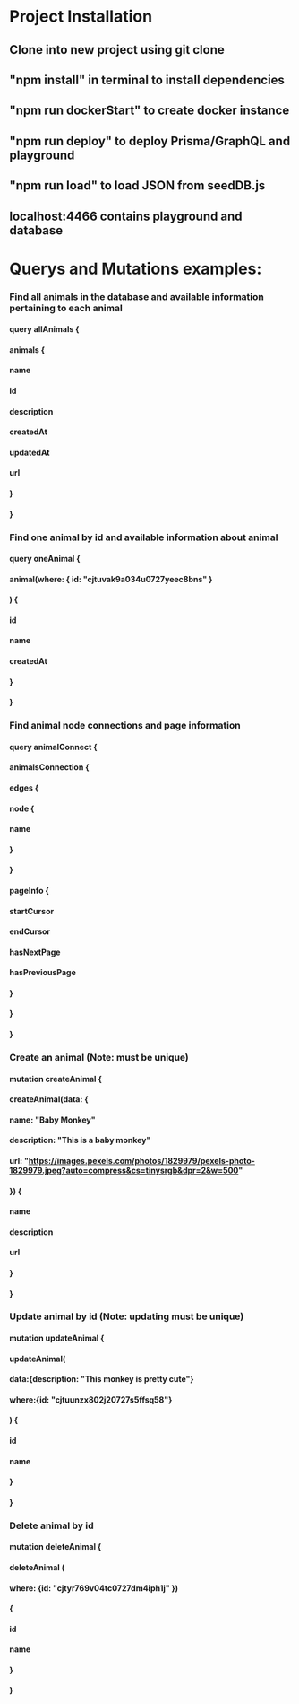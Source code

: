 # Project Installation

## Clone into new project using git clone

## "npm install" in terminal to install dependencies

## "npm run dockerStart" to create docker instance

## "npm run deploy" to deploy Prisma/GraphQL and playground

## "npm run load" to load JSON from seedDB.js

## localhost:4466 contains playground and database

# Querys and Mutations examples:


### Find all animals in the database and available information pertaining to each animal
#### query allAnimals {
####	animals {
####    name
####    id
####    description
####    createdAt
####    updatedAt
####    url
####  }
#### }

### Find one animal by id and available information about animal


#### query oneAnimal {
####  animal(where: { id:  "cjtuvak9a034u0727yeec8bns" }
####  ) {
####    id
####    name
####    createdAt
####  }
#### }

### Find animal node connections and page information

#### query animalConnect {
####  animalsConnection {
####    edges {
####      node {
####        name
####      }
####    }
####    pageInfo {
####      startCursor
####      endCursor
####      hasNextPage
####      hasPreviousPage
####      
####    }
####  }
#### }

### Create an animal (Note: must be unique)

#### mutation createAnimal {
####  createAnimal(data: {
####    name: "Baby Monkey"
####    description: "This is a baby monkey"
####    url: "https://images.pexels.com/photos/1829979/pexels-photo-1829979.jpeg?auto=compress&cs=tinysrgb&dpr=2&w=500"
####  }) {
####    name
####    description
####    url
####  }
#### }

### Update animal by id (Note: updating must be unique)

#### mutation updateAnimal {
####	updateAnimal(
####    data:{description: "This monkey is pretty cute"}
####    where:{id: "cjtuunzx802j20727s5ffsq58"}
####  ) {
####    id
####    name
####  }
#### }

### Delete animal by id 

#### mutation deleteAnimal {
####  deleteAnimal (
####    where: {id: "cjtyr769v04tc0727dm4iph1j" }) 
####  {
####    id
####    name
####  }
#### }